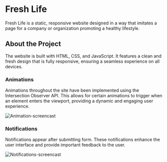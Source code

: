 # Fresh Life

Fresh Life is a static, responsive website designed in a way that imitates a page for a company or organization promoting a healthy lifestyle.

## About the Project

The website is built with HTML, CSS, and JavaScript. It features a clean and fresh design that is fully responsive, ensuring a seamless experience on all devices.

### Animations
Animations throughout the site have been implemented using the Intersection Observer API. This allows for certain animations to trigger when an element enters the viewport, providing a dynamic and engaging user experience.

![Animation-screencast](animations.gif)

### Notifications
Notifications appear after submitting form. These notifications enhance the user interface and provide important feedback to the user.

![Notifications-screencast](notifications.gif)